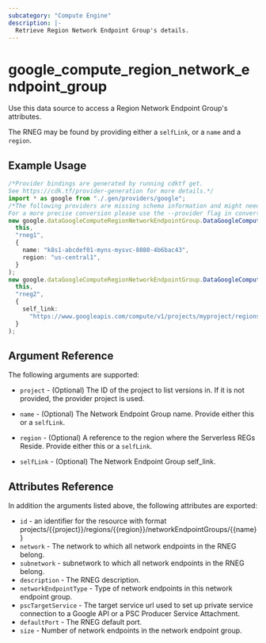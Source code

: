 ```yaml
---
subcategory: "Compute Engine"
description: |-
  Retrieve Region Network Endpoint Group's details.
---
```


# google\_compute\_region\_network\_endpoint\_group

Use this data source to access a Region Network Endpoint Group's attributes.

The RNEG may be found by providing either a `selfLink`, or a `name` and a `region`.

## Example Usage

```typescript
/*Provider bindings are generated by running cdktf get.
See https://cdk.tf/provider-generation for more details.*/
import * as google from "./.gen/providers/google";
/*The following providers are missing schema information and might need manual adjustments to synthesize correctly: google.
For a more precise conversion please use the --provider flag in convert.*/
new google.dataGoogleComputeRegionNetworkEndpointGroup.DataGoogleComputeRegionNetworkEndpointGroup(
  this,
  "rneg1",
  {
    name: "k8s1-abcdef01-myns-mysvc-8080-4b6bac43",
    region: "us-central1",
  }
);
new google.dataGoogleComputeRegionNetworkEndpointGroup.DataGoogleComputeRegionNetworkEndpointGroup(
  this,
  "rneg2",
  {
    self_link:
      "https://www.googleapis.com/compute/v1/projects/myproject/regions/us-central1/networkEndpointGroups/k8s1-abcdef01-myns-mysvc-8080-4b6bac43",
  }
);

```

## Argument Reference

The following arguments are supported:

*   `project` - (Optional) The ID of the project to list versions in. If it is not provided, the provider project is used.

*   `name` - (Optional) The Network Endpoint Group name. Provide either this or a `selfLink`.

*   `region` - (Optional) A reference to the region where the Serverless REGs Reside. Provide either this or a `selfLink`.

*   `selfLink` - (Optional) The Network Endpoint Group self\_link.

## Attributes Reference

In addition the arguments listed above, the following attributes are exported:

* `id` - an identifier for the resource with format projects/{{project}}/regions/{{region}}/networkEndpointGroups/{{name}}
* `network` - The network to which all network endpoints in the RNEG belong.
* `subnetwork` - subnetwork to which all network endpoints in the RNEG belong.
* `description` - The RNEG description.
* `networkEndpointType` - Type of network endpoints in this network endpoint group.
* `pscTargetService` - The target service url used to set up private service connection to a Google API or a PSC Producer Service Attachment.
* `defaultPort` - The RNEG default port.
* `size` - Number of network endpoints in the network endpoint group.
